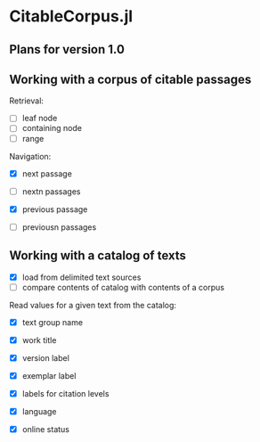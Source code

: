 # CitableCorpus.jl


## Plans for version 1.0

## Working with a corpus of citable passages

Retrieval:

- [ ] leaf node
- [ ] containing node
- [ ] range

Navigation:

- [x] next passage
- [ ] nextn passages
- [x] previous passage
- [ ] previousn passages


## Working with a catalog of texts

- [x] load from delimited text sources
- [ ] compare contents of catalog with contents of a corpus

Read values for a given text from the catalog:

- [x] text group name
- [x] work title
- [x] version label
- [x] exemplar label
- [x] labels for citation levels
- [x] language
- [x] online status

